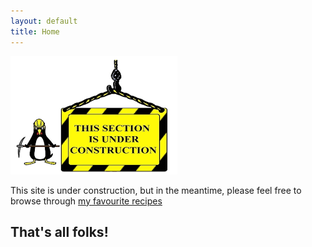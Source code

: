 ```yaml
---
layout: default
title: Home
---
```

![under construction banner](/assets/images/construction2.png)

This site is under construction, but in the meantime, please feel free to browse through [my favourite recipes](/recipes.html)



## That's all folks!
